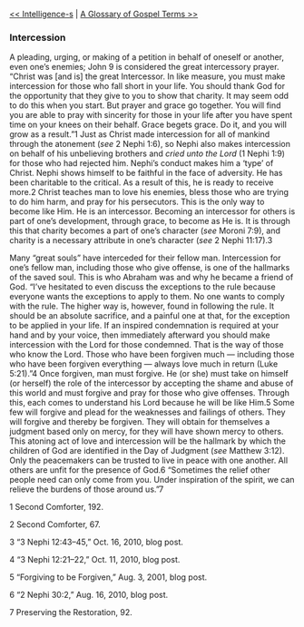 [<< Intelligence-s](Intelligence-s.md)  |  [A Glossary of Gospel Terms >>](../A%20Glossary%20of%20Gospel%20Terms/A%20Glossary%20of%20Gospel%20Terms.md)

### Intercession
A pleading, urging, or making of a petition in behalf of oneself or another, even one’s enemies; John 9 is considered the great intercessory prayer. “Christ was [and is] the great Intercessor. In like measure, you must make intercession for those who fall short in your life. You should thank God for the opportunity that they give to you to show that charity. It may seem odd to do this when you start. But prayer and grace go together. You will find you are able to pray with sincerity for those in your life after you have spent time on your knees on their behalf. Grace begets grace. Do it, and you will grow as a result.”1 Just as Christ made intercession for all of mankind through the atonement (*see* 2 Nephi 1:6), so Nephi also makes intercession on behalf of his unbelieving brothers and *cried unto the Lord* (1 Nephi 1:9) for those who had rejected him. Nephi’s conduct makes him a ‘type’ of Christ. Nephi shows himself to be faithful in the face of adversity. He has been charitable to the critical. As a result of this, he is ready to receive more.2 Christ teaches man to love his enemies, bless those who are trying to do him harm, and pray for his persecutors. This is the only way to become like Him. He is an intercessor. Becoming an intercessor for others is part of one’s development, through grace, to become as He is. It is through this that charity becomes a part of one’s character (*see* Moroni 7:9), and charity is a necessary attribute in one’s character (*see* 2 Nephi 11:17).3

Many “great souls” have interceded for their fellow man. Intercession for one’s fellow man, including those who give offense, is one of the hallmarks of the saved soul. This is who Abraham was and why he became a friend of God. “I’ve hesitated to even discuss the exceptions to the rule because everyone wants the exceptions to apply to them. No one wants to comply with the rule. The higher way is, however, found in following the rule. It should be an absolute sacrifice, and a painful one at that, for the exception to be applied in your life. If an inspired condemnation is required at your hand and by your voice, then immediately afterward you should make intercession with the Lord for those condemned. That is the way of those who know the Lord. Those who have been forgiven much — including those who have been forgiven everything — always love much in return (Luke 5:21).”4 Once forgiven, man must forgive. He (or she) must take on himself (or herself) the role of the intercessor by accepting the shame and abuse of this world and must forgive and pray for those who give offenses. Through this, each comes to understand his Lord because he will be like Him.5 Some few will forgive and plead for the weaknesses and failings of others. They will forgive and thereby be forgiven. They will obtain for themselves a judgment based only on mercy, for they will have shown mercy to others. This atoning act of love and intercession will be the hallmark by which the children of God are identified in the Day of Judgment (*see* Matthew 3:12). Only the peacemakers can be trusted to live in peace with one another. All others are unfit for the presence of God.6 “Sometimes the relief other people need can only come from you. Under inspiration of the spirit, we can relieve the burdens of those around us.”7



1 Second Comforter, 192.


2 Second Comforter, 67.


3 “3 Nephi 12:43–45,” Oct. 16, 2010, blog post.


4 “3 Nephi 12:21–22,” Oct. 11, 2010, blog post.


5 “Forgiving to be Forgiven,” Aug. 3, 2001, blog post.


6 “2 Nephi 30:2,” Aug. 16, 2010, blog post.


7 Preserving the Restoration, 92.